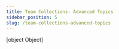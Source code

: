 ```yaml
---
title: Team Collections- Advanced Topics
sidebar_position: 5
slug: /team-collections-advanced-topics
---
```



[object Object]